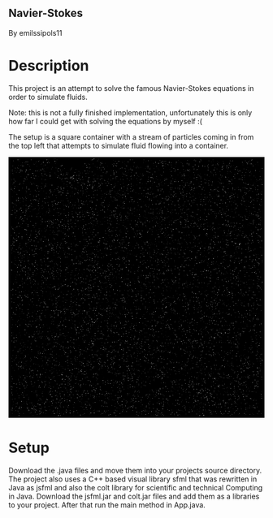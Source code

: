 Navier-Stokes
------------
By emilssipols11

# Description
This project is an attempt to solve the famous Navier-Stokes equations in order to simulate fluids.

Note: this is not a fully finished implementation, unfortunately this is only how far I could get with solving the equations by myself :(

The setup is a square container with a stream of particles coming in from the top left that attempts to simulate fluid flowing into a container.

![GIF](https://raw.githubusercontent.com/emilssipols11/navier-stokes/master/navier.gif)


# Setup
 Download the .java files and move them into your projects source directory. The project also uses a C++ based visual library sfml that was rewritten in Java as jsfml and also the colt library for scientific and technical Computing in Java. Download the jsfml.jar and colt.jar files and add them as a libraries to your project. After that run the main method in App.java.
 
 
